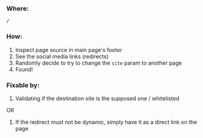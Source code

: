 ### Where:  

`/`

### How:  

1. Inspect page source in main page's footer
2. See the social media links (redirects)
3. Randomly decide to try to change the `site` param to another page
4. Found!

### Fixable by:  

1. Validating if the destination site is the supposed one / whitelisted 

OR

1. If the redirect must not be dynamic, simply have it as a direct link on the page 
